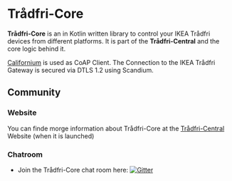 # Trådfri-Core

**Trådfri-Core** is an in Kotlin written library to control your IKEA Trådfri devices from different platforms. It is part of the **Trådfri-Central** and the core logic behind it.

[Californium](https://www.eclipse.org/californium/) is used as CoAP Client. The Connection to the IKEA Trådfri Gateway is secured via DTLS 1.2 using Scandium.

## Community

### Website

You can finde morge information about Trådfri-Core at the [Trådfri-Central](https://www.tradfri-central.de) Website (when it is launched)

### Chatroom

* Join the Trådfri-Core chat room here: [![Gitter](https://badges.gitter.im/Join%20Chat.svg)](https://gitter.im/Tr%C3%A5dfri-Central/core)

